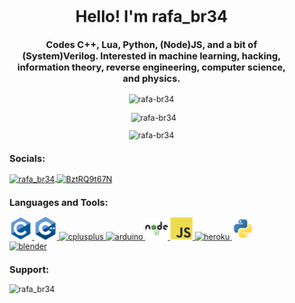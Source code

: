 <h1 align="center">Hello! I'm rafa_br34</h1>
<h3 align="center">Codes C++, Lua, Python, (Node)JS, and a bit of (System)Verilog. Interested in machine learning, hacking, information theory, reverse engineering, computer science, and physics.</h3>

<p align="center">
	<img align="center" src="https://github-readme-stats.vercel.app/api/top-langs?username=rafa-br34&show_icons=true&theme=dark&locale=en&layout=compact" alt="rafa-br34" />
</p>
<p align="center">
	&nbsp;
	<img align="center" src="https://github-readme-stats.vercel.app/api?username=rafa-br34&show_icons=true&theme=dark&locale=en" alt="rafa-br34" />
</p>
<p align="center">
	<img src="https://komarev.com/ghpvc/?username=rafa-br34&label=Profile%20Views&color=4f46f9&style=flat-square" alt="rafa-br34" />
</p>

<h3 align="left">Socials:</h3>
<p align="left">
	<a href="https://www.youtube.com/@rafa_br34" target="blank">
		<img align="center" src="https://raw.githubusercontent.com/rahuldkjain/github-profile-readme-generator/master/src/images/icons/Social/youtube.svg" alt="rafa_br34" height="30" width="40" />
	</a>
	<a href="https://discord.gg/BztRQ9t67N" target="blank">
		<img align="center" src="https://raw.githubusercontent.com/rahuldkjain/github-profile-readme-generator/master/src/images/icons/Social/discord.svg" alt="BztRQ9t67N" height="30" width="40" />
	</a>
</p>

<h3 align="left">Languages and Tools:</h3>
<p align="left">
	<a href="https://www.cprogramming.com/" target="_blank" rel="noreferrer">
		<img src="https://raw.githubusercontent.com/devicons/devicon/master/icons/c/c-original.svg" alt="c" width="40" height="40"/>
	</a>
	<a href="https://www.learncpp.com/" target="_blank" rel="noreferrer">
		<img src="https://raw.githubusercontent.com/devicons/devicon/master/icons/cplusplus/cplusplus-original.svg" alt="cplusplus" width="40" height="40"/>
	</a>
	<a href="https://cmake.org/" target="_blank" rel="noreferrer">
		<img src="https://cmake.org/wp-content/uploads/2023/08/CMake-Mark-1.svg" alt="cplusplus" width="40" height="40"/>
	</a>
	<a href="https://www.arduino.cc/" target="_blank" rel="noreferrer">
		<img src="https://cdn.worldvectorlogo.com/logos/arduino-1.svg" alt="arduino" width="40" height="40"/>
	</a>
	<a href="https://nodejs.org" target="_blank" rel="noreferrer">
		<img src="https://raw.githubusercontent.com/devicons/devicon/master/icons/nodejs/nodejs-original-wordmark.svg" alt="nodejs" width="40" height="40"/>
	</a>
	<a href="https://developer.mozilla.org/en-US/docs/Web/JavaScript" target="_blank" rel="noreferrer">
		<img src="https://raw.githubusercontent.com/devicons/devicon/master/icons/javascript/javascript-original.svg" alt="javascript" width="40" height="40"/>
	</a>
	<a href="https://heroku.com" target="_blank" rel="noreferrer">
		<img src="https://www.vectorlogo.zone/logos/heroku/heroku-icon.svg" alt="heroku" width="40" height="40"/>
	</a>
	<a href="https://www.python.org" target="_blank" rel="noreferrer">
		<img src="https://raw.githubusercontent.com/devicons/devicon/master/icons/python/python-original.svg" alt="python" width="40" height="40"/>
	</a>
	<a href="https://www.blender.org/" target="_blank" rel="noreferrer">
		<img src="https://download.blender.org/branding/community/blender_community_badge_white.svg" alt="blender" width="40" height="40"/>
	</a>
</p>


<h3 align="left">Support:</h3>
<p>
	<a href="https://www.buymeacoffee.com/rafabr34">
		<img align="left" src="https://cdn.buymeacoffee.com/buttons/v2/default-yellow.png" height="50" width="210" alt="rafa_br34" />
	</a>
</p>
<br><br>


